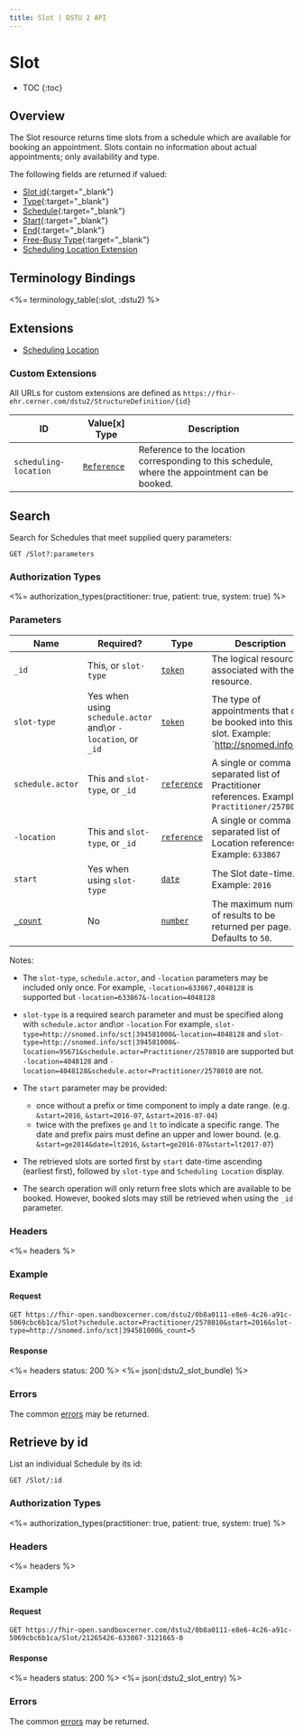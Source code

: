 ```yaml
---
title: Slot | DSTU 2 API
---
```


# Slot

* TOC
{:toc}

## Overview

The Slot resource returns time slots from a schedule which are available for booking an appointment. Slots contain no 
information about actual appointments; only availability and type.

The following fields are returned if valued:

* [Slot id](http://hl7.org/fhir/dstu2/resource-definitions.html#Resource.id){:target="_blank"}
* [Type](http://hl7.org/fhir/DSTU2/slot-definitions.html#Slot.type){:target="_blank"}
* [Schedule](http://hl7.org/fhir/DSTU2/slot-definitions.html#Slot.schedule){:target="_blank"}
* [Start](http://hl7.org/fhir/DSTU2/slot-definitions.html#Slot.start){:target="_blank"}
* [End](http://hl7.org/fhir/DSTU2/slot-definitions.html#Slot.end){:target="_blank"}
* [Free-Busy Type](http://hl7.org/fhir/DSTU2/slot-definitions.html#Slot.freeBusyType){:target="_blank"}
* [Scheduling Location Extension](#extensions)

## Terminology Bindings

<%= terminology_table(:slot, :dstu2) %>

## Extensions

* [Scheduling Location]

### Custom Extensions

All URLs for custom extensions are defined as `https://fhir-ehr.cerner.com/dstu2/StructureDefinition/{id}`

ID                         | Value\[x] Type         | Description
---------------------------|------------------------|-----------------------------------------------------------------------------------------------
`scheduling-location`      | [`Reference`]          | Reference to the location corresponding to this schedule, where the appointment can be booked.

## Search

Search for Schedules that meet supplied query parameters:

    GET /Slot?:parameters

### Authorization Types

<%= authorization_types(practitioner: true, patient: true, system: true) %>

### Parameters

 Name             | Required?                                                        | Type           | Description
------------------|------------------------------------------------------------------|----------------|------------------------------------------------------------------------------------
`_id`             | This, or `slot-type`                                             | [`token`]      | The logical resource id associated with the resource.
`slot-type`       | Yes when using `schedule.actor` and\or `-location`, or `_id`     | [`token`]      | The type of appointments that can be booked into this slot. Example: `http://snomed.info/sct|394581000`
`schedule.actor`  | This and `slot-type`, or `_id`                                   | [`reference`]  | A single or comma separated list of Practitioner references. Example: `Practitioner/2578010`
`-location`       | This and `slot-type`, or `_id`                                   | [`reference`]  | A single or comma separated list of Location references. Example: `633867`
`start`           | Yes when using `slot-type`                                       | [`date`]       | The Slot date-time. Example: `2016`
[`_count`]        | No                                                               | [`number`]     | The maximum number of results to be returned per page. Defaults to `50`.

Notes:   

- The `slot-type`, `schedule.actor`, and `-location` parameters may be included only once.
  For example, `-location=633867,4048128` is supported but `-location=633867&-location=4048128`
- `slot-type` is a required search parameter and must be specified along with `schedule.actor` and\or `-location`
  For example, `slot-type=http://snomed.info/sct|394581000&-location=4048128` and `slot-type=http://snomed.info/sct|394581000&-location=95671&schedule.actor=Practitioner/2578010` 
  are supported but `-location=4048128` and `-location=4048128&schedule.actor=Practitioner/2578010` are not.

- The `start` parameter may be provided:  
  - once without a prefix or time component to imply a date range. (e.g. `&start=2016`, `&start=2016-07`, `&start=2016-07-04`)
  - twice with the prefixes `ge` and `lt` to indicate a specific range. The date and prefix pairs must define
    an upper and lower bound. (e.g. `&start=ge2014&date=lt2016`, `&start=ge2016-07&start=lt2017-07`)   

- The retrieved slots are sorted first by `start` date-time ascending (earliest first), followed by `slot-type` and `Scheduling Location` display.

- The search operation will only return free slots which are available to be booked. However, booked slots may still be retrieved when using the `_id` parameter.

### Headers

 <%= headers %>

### Example

#### Request

    GET https://fhir-open.sandboxcerner.com/dstu2/0b8a0111-e8e6-4c26-a91c-5069cbc6b1ca/Slot?schedule.actor=Practitioner/2578010&start=2016&slot-type=http://snomed.info/sct|394581000&_count=5

#### Response
<%= headers status: 200 %>
<%= json(:dstu2_slot_bundle) %>

### Errors

The common [errors] may be returned.

## Retrieve by id

List an individual Schedule by its id:

    GET /Slot/:id

### Authorization Types

<%= authorization_types(practitioner: true, patient: true, system: true) %>

### Headers

<%= headers %>

### Example

#### Request

    GET https://fhir-open.sandboxcerner.com/dstu2/0b8a0111-e8e6-4c26-a91c-5069cbc6b1ca/Slot/21265426-633867-3121665-0

#### Response

<%= headers status: 200 %>
<%= json(:dstu2_slot_entry) %>

### Errors

The common [errors] may be returned.


[`reference`]: http://hl7.org/fhir/DSTU2/search.html#reference
[`token`]: http://hl7.org/fhir/DSTU2/search.html#token
[`date`]: http://hl7.org/fhir/DSTU2/search.html#date
[`number`]: http://hl7.org/fhir/DSTU2/search.html#number
[`_count`]: http://hl7.org/fhir/DSTU2/search.html#count
[`string`]: http://hl7.org/fhir/DSTU2/datatypes.html#string
[`CodeableConcept`]: http://hl7.org/fhir/DSTU2/datatypes.html#codeableconcept
[errors]: ../../#client-errors
[Scheduling Location]: #custom-extensions
